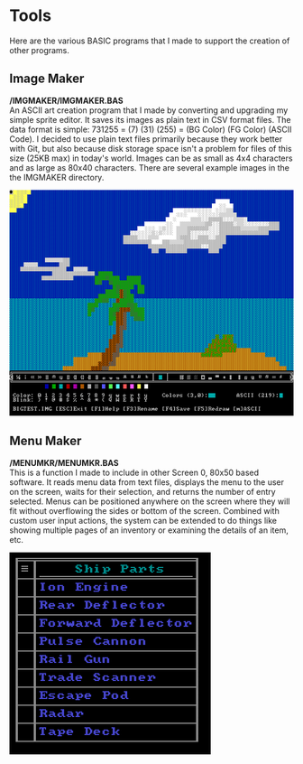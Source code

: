 # Tools

Here are the various BASIC programs that I made to support the creation of other programs.  

## Image Maker
**/IMGMAKER/IMGMAKER.BAS**  
An ASCII art creation program that I made by converting and upgrading my simple sprite editor. It saves its images as plain text in CSV format files. The data format is simple: 731255 = (7) (31) (255) = (BG Color) (FG Color) (ASCII Code). I decided to use plain text files primarily because they work better with Git, but also because disk storage space isn't a problem for files of this size (25KB max) in today's world. Images can be as small as 4x4 characters and as large as 80x40 characters. There are several example images in the the IMGMAKER directory.  

<img src="../IMG/imgmaker.png" width="640" height="400" title="ASCII Image Maker"/>  

## Menu Maker
**/MENUMKR/MENUMKR.BAS**  
 This is a function I made to include in other Screen 0, 80x50 based software. It reads menu data from text files, displays the menu to the user on the screen, waits for their selection, and returns the number of entry selected. Menus can be positioned anywhere on the screen where they will fit without overflowing the sides or bottom of the screen. Combined with custom user input actions, the system can be extended to do things like showing multiple pages of an inventory or examining the details of an item, etc.  

<img src="../IMG/menumkr.png" width="357" height="358" title="ASCII Menu Maker"/>  